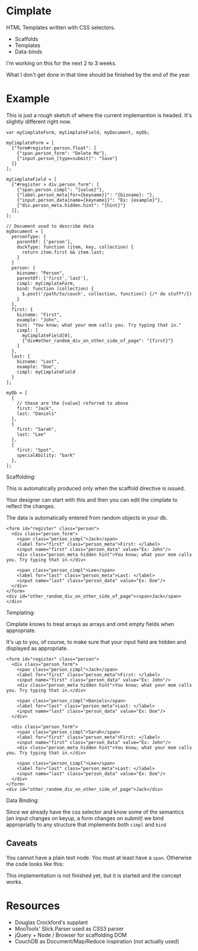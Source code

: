 Cimplate
====

HTML Templates written with CSS selectors.

  * Scaffolds
  * Templates
  * Data-binds

I'm working on this for the next 2 to 3 weeks.

What I don't get done in that time should be finished by the end of the year.

Example
====

This is just a rough sketch of where the current implemantion is headed. It's slightly different right now.

    var myCimplateForm, myCimplateField, myDocument, myDb;

    myCimplateForm = [
      {"form#register.person.float": [
        {"span.person_form": "Delete Me"},
        {"input.person_[type=submit]": "Save"}
      ]}
    ];

    myCimplateField = [
      {"#register > div.person_form": [
        {"span.person_cimpl": "{value}"},
        {"label.person_meta[for={keyname}]": "{bizname}: "},
        {"input.person_data[name={keyname}]": "Ex: {example}"},
        {"div.person_meta.hidden.hint": "{hint}"}
      ]},
    ];

    // Document used to describe data
    myDocument = [
      personType: {
        parentOf: ['person'],
        duckType: function (item, key, collection) {
          return item.first && item.last;
        }
      }
      person: {
        bizname: "Person",
        parentOf: ['first','last'],
        cimpl: myCimplateForm, 
        bind: function (collection) {
          $.post('/path/to/couch', collection, function() {/* do stuff*/})
        }
      },
      first: {
        bizname: "First",
        example: "John",
        hint: "You know; what your mom calls you. Try typing that in."
        cimpl: [
          myCimplateField[0],
          {"div#other_random_div_on_other_side_of_page": "{first}"}
        ]
      },
      last: {
        bizname: "Last",
        example: "Doe",
        cimpl: myCimplateField
      }
    ];

    myDb = [
      {
        // these are the {value} referred to above
        first: "Jack",
        last: "Daniels"
      },
      {
        first: "Sarah",
        last: "Lee"
      },
      {
        first: "Spot",
        specialAbility: "bark"
      },
    ];


Scaffolding:

This is automatically produced only when the scaffold directive is issued.

Your designer can start with this and then you can edit the cimplate to reflect the changes.

The data is automatically entered from random objects in your db.

    <form id="register" class="person">
      <div class="person_form">
        <span class="person_cimpl">Jack</span>
        <label for="first" class="person_meta">First: </label>
        <input name="first" class="person_data" value="Ex: John"/>
        <div class="person_meta hidden hint">You know; what your mom calls you. Try typing that in.</div>

        <span class="person_cimpl">Lee</span>
        <label for="last" class="person_meta">Last: </label>
        <input name="last" class="person_data" value="Ex: Doe"/>
      </div>  
    </form>
    <div id="other_random_div_on_other_side_of_page"><span>Jack</span></div>

Templating:

Cimplate knows to treat arrays as arrays and omit empty fields when appropriate.

It's up to you, of course, to make sure that your input field are hidden and displayed as appropriate.

    <form id="register" class="person">
      <div class="person_form">
        <span class="person_cimpl">Jack</span>
        <label for="first" class="person_meta">First: </label>
        <input name="first" class="person_data" value="Ex: John"/>
        <div class="person_meta hidden hint">You know; what your mom calls you. Try typing that in.</div>

        <span class="person_cimpl">Daniels</span>
        <label for="last" class="person_meta">Last: </label>
        <input name="last" class="person_data" value="Ex: Doe"/>
      </div>  

      <div class="person_form">
        <span class="person_cimpl">Sarah</span>
        <label for="first" class="person_meta">First: </label>
        <input name="first" class="person_data" value="Ex: John"/>
        <div class="person_meta hidden hint">You know; what your mom calls you. Try typing that in.</div>

        <span class="person_cimpl">Lee</span>
        <label for="last" class="person_meta">Last: </label>
        <input name="last" class="person_data" value="Ex: Doe"/>
      </div>  
    </form>
    <div id="other_random_div_on_other_side_of_page">Jack</div>

Data Binding:

Since we already have the css selector and know some of the semantics
(an input changes on keyup, a form changes on submit)
we bind appropriatly to any structure that implements both `cimpl` and `bind` 


Caveats
----

You cannot have a plain text node. You must at least have a `span`. Otherwise the code looks like this:

This implementation is not finished yet, but it is started and the concept works.

Resources
====

  * Douglas Crockford's supplant
  * MooTools' Slick.Parser used as CSS3 parser
  * jQuery + Node / Browser for scaffolding DOM
  * CouchDB as Document/Map/Reduce inspiration (not actually used)
